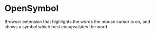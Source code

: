 # OpenSymbol
Browser extension that highlights the words the mouse cursor is on, and shows a symbol which best encapsulates the word.
